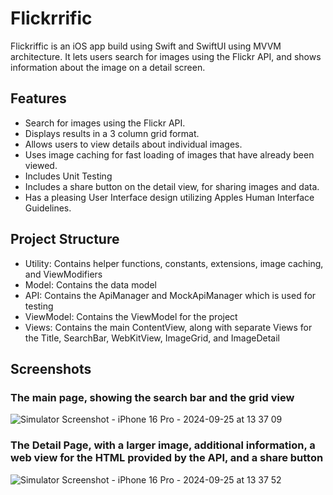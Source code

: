 # Flickrrific
Flickriffic is an iOS app build using Swift and SwiftUI using MVVM architecture. It lets users search for images using the Flickr API, and shows information about the image on a detail screen.

## Features
- Search for images using the Flickr API.
- Displays results in a 3 column grid format.
- Allows users to view details about individual images.
- Uses image caching for fast loading of images that have already been viewed.
- Includes Unit Testing
- Includes a share button on the detail view, for sharing images and data.
- Has a pleasing User Interface design utilizing Apples Human Interface Guidelines.

## Project Structure
- Utility: Contains helper functions, constants, extensions, image caching, and ViewModifiers
- Model: Contains the data model
- API: Contains the ApiManager and MockApiManager which is used for testing
- ViewModel: Contains the ViewModel for the project
- Views: Contains the main ContentView, along with separate Views for the Title, SearchBar, WebKitView, ImageGrid, and ImageDetail

## Screenshots

### The main page, showing the search bar and the grid view
![Simulator Screenshot - iPhone 16 Pro - 2024-09-25 at 13 37 09](https://github.com/user-attachments/assets/d5d2ff9f-395d-4c59-8fcf-86ef40055709)

### The Detail Page, with a larger image, additional information, a web view for the HTML provided by the API, and a share button
![Simulator Screenshot - iPhone 16 Pro - 2024-09-25 at 13 37 52](https://github.com/user-attachments/assets/074a505c-afcf-4282-9627-b4636bec69f8)
